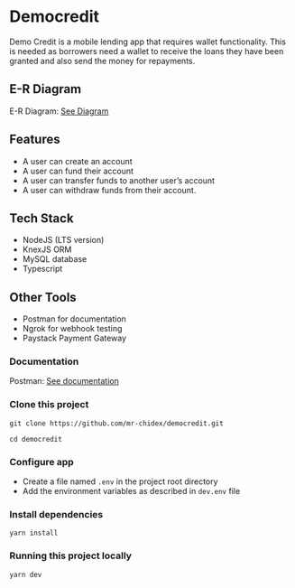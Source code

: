 # Democredit

Demo Credit is a mobile lending app that requires wallet functionality. This is needed as borrowers need a wallet to receive the loans they have been granted and also send the money for repayments.

## E-R Diagram

E-R Diagram: [See Diagram](https://dbdesigner.page.link/XAUfPwxHbjBSJc5T72)

## Features

- A user can create an account
- A user can fund their account
- A user can transfer funds to another user’s account
- A user can withdraw funds from their account.

## Tech Stack

- NodeJS (LTS version)
- KnexJS ORM
- MySQL database
- Typescript

## Other Tools

- Postman for documentation
- Ngrok for webhook testing
- Paystack Payment Gateway

### Documentation

Postman: [See documentation](https://documenter.getpostman.com/view/11724511/2s8ZDU64s2)

### Clone this project

```
git clone https://github.com/mr-chidex/democredit.git
```

```
cd democredit
```

### Configure app

- Create a file named `.env` in the project root directory
- Add the environment variables as described in `dev.env` file

### Install dependencies

```
yarn install
```

### Running this project locally

```
yarn dev
```
